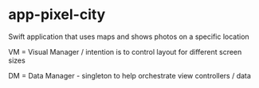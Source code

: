 # app-pixel-city
Swift application that uses maps and shows photos on a specific location


VM = Visual Manager / intention is to control layout for different screen sizes

DM = Data Manager - singleton to help orchestrate view controllers / data
